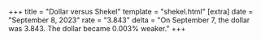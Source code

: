 +++
title = "Dollar versus Shekel"
template = "shekel.html"
[extra]
date = "September  8, 2023"
rate = "3.843"
delta = "On September  7, the dollar was 3.843. The dollar became 0.003% weaker."
+++
